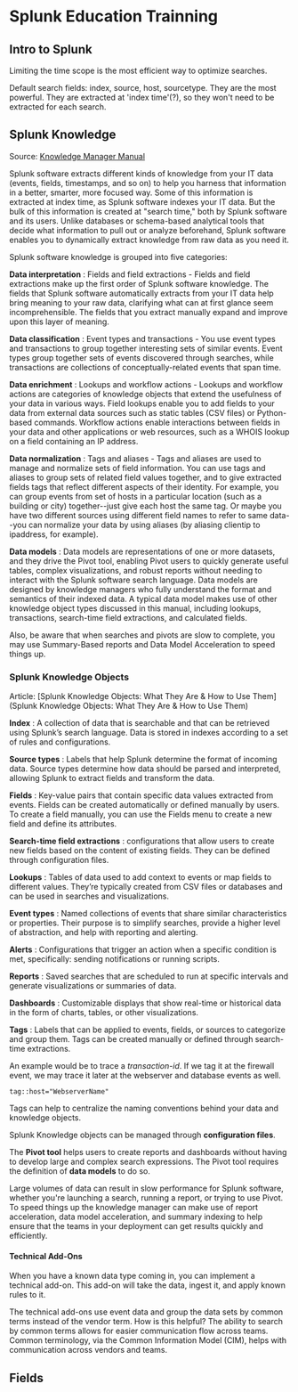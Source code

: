 # Splunk Education Trainning

## Intro to Splunk

Limiting the time scope is the most efficient way to optimize searches.

Default search fields: index, source, host, sourcetype.
They are the most powerful. They are extracted at 'index time'(?), so they won't need to be extracted for each search.

## Splunk Knowledge

Source: [Knowledge Manager Manual](https://docs.splunk.com/Documentation/Splunk/8.0.4/Knowledge/WhatisSplunkknowledge)

Splunk software extracts different kinds of knowledge from your IT data (events, fields, timestamps, and so on) to help you harness that information in a better, smarter, more focused way. Some of this information is extracted at index time, as Splunk software indexes your IT data. But the bulk of this information is created at "search time," both by Splunk software and its users. Unlike databases or schema-based analytical tools that decide what information to pull out or analyze beforehand, Splunk software enables you to dynamically extract knowledge from raw data as you need it.

Splunk software knowledge is grouped into five categories:

**Data interpretation**
: Fields and field extractions - Fields and field extractions make up the first order of Splunk software knowledge. The fields that Splunk software automatically extracts from your IT data help bring meaning to your raw data, clarifying what can at first glance seem incomprehensible. The fields that you extract manually expand and improve upon this layer of meaning.

**Data classification**
: Event types and transactions - You use event types and transactions to group together interesting sets of similar events. Event types group together sets of events discovered through searches, while transactions are collections of conceptually-related events that span time.

**Data enrichment**
: Lookups and workflow actions - Lookups and workflow actions are categories of knowledge objects that extend the usefulness of your data in various ways. Field lookups enable you to add fields to your data from external data sources such as static tables (CSV files) or Python-based commands. Workflow actions enable interactions between fields in your data and other applications or web resources, such as a WHOIS lookup on a field containing an IP address.

**Data normalization**
: Tags and aliases - Tags and aliases are used to manage and normalize sets of field information. You can use tags and aliases to group sets of related field values together, and to give extracted fields tags that reflect different aspects of their identity. For example, you can group events from set of hosts in a particular location (such as a building or city) together--just give each host the same tag. Or maybe you have two different sources using different field names to refer to same data--you can normalize your data by using aliases (by aliasing clientip to ipaddress, for example).

**Data models**
: Data models are representations of one or more datasets, and they drive the Pivot tool, enabling Pivot users to quickly generate useful tables, complex visualizations, and robust reports without needing to interact with the Splunk software search language. Data models are designed by knowledge managers who fully understand the format and semantics of their indexed data. A typical data model makes use of other knowledge object types discussed in this manual, including lookups, transactions, search-time field extractions, and calculated fields.

Also, be aware that when searches and pivots are slow to complete, you may use Summary-Based reports and Data Model Acceleration to speed things up.

### Splunk Knowledge Objects

Article: [Splunk Knowledge Objects: What They Are & How to Use Them](Splunk Knowledge Objects: What They Are & How to Use Them)

**Index**
: A collection of data that is searchable and that can be retrieved using Splunk’s search language. Data is stored in indexes according to a set of rules and configurations.

**Source types**
: Labels that help Splunk determine the format of incoming data. Source types determine how data should be parsed and interpreted, allowing Splunk to extract fields and transform the data.

**Fields**
: Key-value pairs that contain specific data values extracted from events. Fields can be created automatically or defined manually by users. To create a field manually, you can use the Fields menu to create a new field and define its attributes.

**Search-time field extractions**
: configurations that allow users to create new fields based on the content of existing fields. They can be defined through configuration files.

**Lookups**
: Tables of data used to add context to events or map fields to different values. They’re typically created from CSV files or databases and can be used in searches and visualizations.

**Event types**
: Named collections of events that share similar characteristics or properties. Their purpose is to simplify searches, provide a higher level of abstraction, and help with reporting and alerting.

**Alerts**
: Configurations that trigger an action when a specific condition is met, specifically: sending notifications or running scripts.

**Reports**
: Saved searches that are scheduled to run at specific intervals and generate visualizations or summaries of data.

**Dashboards**
: Customizable displays that show real-time or historical data in the form of charts, tables, or other visualizations.

**Tags**
: Labels that can be applied to events, fields, or sources to categorize and group them. Tags can be created manually or defined through search-time extractions.

An example would be to trace a _transaction-id_. If we tag it at the firewall event, we may trace it later at the webserver and database events as well.

    tag::host="WebserverName"

Tags can help to centralize the naming conventions behind your data and knowledge objects.

Splunk Knowledge objects can be managed through **configuration files**.

The **Pivot tool** helps users to create reports and dashboards without having to develop large and complex search expressions. The Pivot tool requires the definition of **data models** to do so.

Large volumes of data can result in slow performance for Splunk software, whether you're launching a search, running a report, or trying to use Pivot. To speed things up the knowledge manager can make use of report acceleration, data model acceleration, and summary indexing to help ensure that the teams in your deployment can get results quickly and efficiently.

#### Technical Add-Ons

When you have a known data type coming in, you can implement a technical add-on. This add-on will take the data, ingest it, and apply known rules to it.

The technical add-ons use event data and group the data sets by common terms instead of the vendor term. How is this helpful? The ability to search by common terms allows for easier communication flow across teams. Common terminology, via the Common Information Model (CIM), helps with communication across vendors and teams.

## Fields
